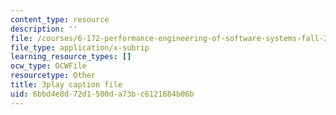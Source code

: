 ```yaml
---
content_type: resource
description: ''
file: /courses/6-172-performance-engineering-of-software-systems-fall-2018/6bbd4e8d72d1500da73bc6121684b06b_H-1-X9bkop8.vtt
file_type: application/x-subrip
learning_resource_types: []
ocw_type: OCWFile
resourcetype: Other
title: 3play caption file
uid: 6bbd4e8d-72d1-500d-a73b-c6121684b06b
---
```

